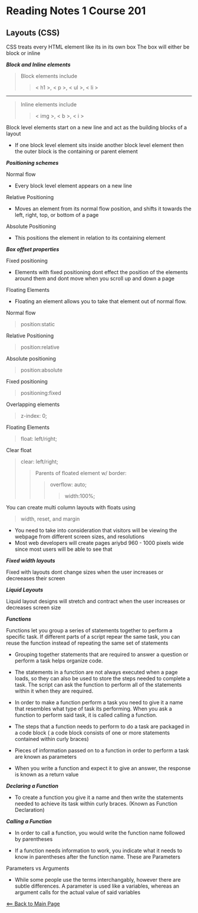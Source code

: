 # Reading Notes 1 Course 201

## Layouts (CSS)

CSS treats every HTML element like its in its own box
The box will either be block or inline

__*Block and Inline elements*__

> Block elements include
>> < h1 >, < p >, < ul >, < li >
----------------------------------------------------------------------------
> Inline elements include
>> < img >, < b >, < i >

Block level elements start on a new line and act as the building blocks of a layout

- If one block level element sits inside another block level element then the outer block is the containing or parent element

__*Positioning schemes*__

Normal flow

- Every block level element appears on a new line

Relative Positioning

- Moves an element from its normal flow position, and shifts it towards the left, right, top, or bottom of a page

Absolute Positioning

- This positions the element in relation to its containing element

__*Box offset properties*__

Fixed positioning

- Elements with fixed positioning dont effect the position of the elements around them and dont move when you scroll up and down a page

Floating Elements

- Floating an element allows you to take that element out of normal flow.

Normal flow
> position:static

Relative Positioning
> position:relative

Absolute positioning
> position:absolute

Fixed positioning
> positioning:fixed

Overlapping elements
> z-index: 0;

Floating Elements
> float: left/right;

Clear float
> clear: left/right;
>> Parents of floated element w/ border:
>>> overflow: auto;
>>>> width:100%;

You can create multi column layouts with floats using

> width, reset, and margin

- You need to take into consideration that visitors will be viewing the webpage from different screen sizes, and resolutions
- Most web developers will create pages ariybd 960 - 1000 pixels wide since most users will be able to see that

__*Fixed width layouts*__

Fixed with layouts dont change sizes when the user increases or decreeases their screen

__*Liquid Layouts*__

Liquid layout designs will stretch and contract when the user increases or decreases screen size

__*Functions*__

Functions let you group a series of statements together to perform a specific task. If different parts of a script repear the same task, you can reuse the function instead of repeating the same set of statements

- Grouping together statements that are required to answer a question or perform a task helps organize code.

- The statements in a function are not always executed when a page loads, so they can also be used to store the steps needed to complete a task. The script can ask the function to perform all of the statements within it when they are required.

- In order to make a function perform a task you need to give it a name that resembles what type of task its performing. When you ask a function to perform said task, it is called calling a function.

- The steps that a function needs to perform to do a task are packaged in a code block ( a code block consists of one or more statements contained within curly braces)

- Pieces of information passed on to a function in order to perform a task are known as parameters

- When you write a function and expect it to give an answer, the response is known as a return value

__*Declaring a Function*__

- To create a function you give it a name and then write the statements needed to achieve its task within curly braces. (Known as Function Declaration)

__*Calling a Function*__

- In order to call a function, you would write the function name followed by parentheses

- If a function needs information to work, you indicate what it needs to know in parentheses after the function name. These are Parameters

Parameters vs Arguments

- While some people use the terms interchangably, however there are subtle differences. A parameter is used like a variables, whereas an argument calls for the actual value of said variables

[<== Back to Main Page](README.md)